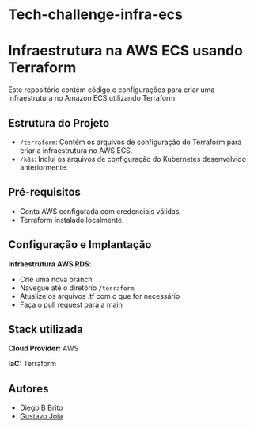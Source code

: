 # Tech-challenge-infra-ecs

# Infraestrutura na AWS ECS usando Terraform

Este repositório contém código e configurações para criar uma infraestrutura no Amazon ECS utilizando Terraform.

## Estrutura do Projeto

- `/terraform`: Contém os arquivos de configuração do Terraform para criar a infraestrutura no AWS ECS.
- `/k8s`: Inclui os arquivos de configuração do Kubernetes desenvolvido anteriormente.

## Pré-requisitos

- Conta AWS configurada com credenciais válidas.
- Terraform instalado localmente.

## Configuração e Implantação

 **Infraestrutura AWS RDS**:
   - Crie uma nova branch
   - Navegue até o diretório `/terraform`.
   - Atualize os arquivos .tf com o que for necessário
   - Faça o pull request para a main

## Stack utilizada
**Cloud Provider:** AWS

**IaC:** Terraform


## Autores

- [Diego B Brito](https://github.com/Diegobbrito)
- [Gustavo Joia](https://github.com/GustavoJoiaP)
